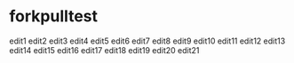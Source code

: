 # forkpulltest
edit1
edit2
edit3
edit4
edit5
edit6
edit7
edit8
edit9
edit10
edit11
edit12
edit13
edit14
edit15
edit16
edit17
edit18
edit19
edit20
edit21

